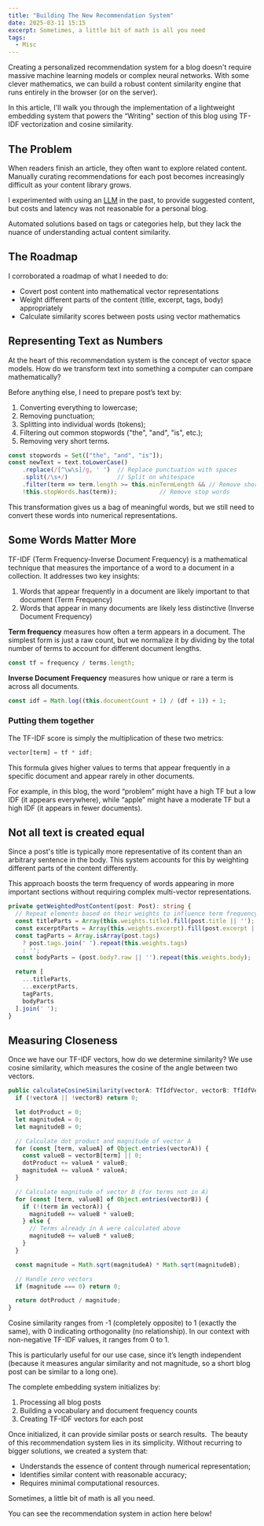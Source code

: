 ```yaml
---
title: "Building The New Recommendation System"
date: 2025-03-11 15:15
excerpt: Sometimes, a little bit of math is all you need
tags:
  - Misc
---
```


Creating a personalized recommendation system for a blog doesn't require
massive machine learning models or complex neural networks. With some clever
mathematics, we can build a robust content similarity engine that runs entirely
in the browser (or on the server). 

In this article, I'll walk you through the implementation of a lightweight
embedding system that powers the “Writing" section of this blog using TF-IDF
vectorization and cosine similarity.

## The Problem

When readers finish an article, they often want to explore related content.
Manually curating recommendations for each post becomes increasingly difficult
as your content library grows.

I experimented with using an
[LLM](https://www.eliseomartelli.it/blog/13-05-2023-onehundredpercent-more-ai)
in the past, to provide suggested content, but costs and latency was not
reasonable for a personal blog.

Automated solutions based on tags or categories help, but they lack the nuance
of understanding actual content similarity.

## The Roadmap

I corroborated a roadmap of what I needed to do:

- Covert post content into mathematical vector representations
- Weight different parts of the content (title, excerpt, tags, body)
appropriately
- Calculate similarity scores between posts using vector mathematics

## Representing Text as Numbers

At the heart of this recommendation system is the concept of vector space
models. How do we transform text into something a computer can compare
mathematically?

Before anything else, I need to prepare post’s text by:

1. Converting everything to lowercase;
2. Removing punctuation;
3. Splitting into individual words (tokens);
4. Filtering out common stopwords ("the", "and", "is", etc.);
5. Removing very short terms.

```typescript 
const stopwords = Set(["the", "and", "is"]);
const newText = text.toLowerCase()
	.replace(/[^\w\s]/g, ' ')  // Replace punctuation with spaces
	.split(/\s+/)              // Split on whitespace
	.filter(term => term.length >= this.minTermLength && // Remove short terms
	!this.stopWords.has(term));            // Remove stop words
```

This transformation gives us a bag of meaningful words, but we still need to
convert these words into numerical representations.

## Some Words Matter More

TF-IDF (Term Frequency-Inverse Document Frequency) is a mathematical technique
that measures the importance of a word to a document in a collection. It
addresses two key insights:

1. Words that appear frequently in a document are likely important to that
   document (Term Frequency)
2. Words that appear in many documents are likely less distinctive (Inverse
   Document Frequency)

**Term frequency** measures how often a term appears in a document. The simplest
form is just a raw count, but we normalize it by dividing by the total number
of terms to account for different document lengths.

```typescript
const tf = frequency / terms.length;
```

**Inverse Document Frequency** measures how unique or rare a term is across all documents.

```typescript
const idf = Math.log((this.documentCount + 1) / (df + 1)) + 1;
```

### Putting them together

The TF-IDF score is simply the multiplication of these two metrics:

```typescript
vector[term] = tf * idf;
```

This formula gives higher values to terms that appear frequently in a specific
document and appear rarely in other documents.

For example, in this blog, the word “problem” might have a high TF but a low
IDF (it appears everywhere), while “apple” might have a moderate TF but a high
IDF (it appears in fewer documents).

## Not all text is created equal

Since a post's title is typically more representative of its content than an
arbitrary sentence in the body. This system accounts for this by weighting
different parts of the content differently.

This approach boosts the term frequency of words appearing in more important
sections without requiring complex multi-vector representations.

```typescript
private getWeightedPostContent(post: Post): string {
  // Repeat elements based on their weights to influence term frequency
  const titleParts = Array(this.weights.title).fill(post.title || '');
  const excerptParts = Array(this.weights.excerpt).fill(post.excerpt || '');
  const tagParts = Array.isArray(post.tags)
    ? post.tags.join(' ').repeat(this.weights.tags)
    : '';
  const bodyParts = (post.body?.raw || '').repeat(this.weights.body);

  return [
    ...titleParts,
    ...excerptParts,
    tagParts,
    bodyParts
  ].join(' ');
}
```

## Measuring Closeness

Once we have our TF-IDF vectors, how do we determine similarity? We use cosine
similarity, which measures the cosine of the angle between two vectors.

```typescript
public calculateCosineSimilarity(vectorA: TfIdfVector, vectorB: TfIdfVector): number {
  if (!vectorA || !vectorB) return 0;

  let dotProduct = 0;
  let magnitudeA = 0;
  let magnitudeB = 0;

  // Calculate dot product and magnitude of vector A
  for (const [term, valueA] of Object.entries(vectorA)) {
    const valueB = vectorB[term] || 0;
    dotProduct += valueA * valueB;
    magnitudeA += valueA * valueA;
  }

  // Calculate magnitude of vector B (for terms not in A)
  for (const [term, valueB] of Object.entries(vectorB)) {
    if (!(term in vectorA)) {
      magnitudeB += valueB * valueB;
    } else {
      // Terms already in A were calculated above
      magnitudeB += valueB * valueB;
    }
  }

  const magnitude = Math.sqrt(magnitudeA) * Math.sqrt(magnitudeB);

  // Handle zero vectors
  if (magnitude === 0) return 0;

  return dotProduct / magnitude;
}
```
Cosine similarity ranges from -1 (completely opposite) to 1 (exactly the same),
with 0 indicating orthogonality (no relationship). In our context with
non-negative TF-IDF values, it ranges from 0 to 1.

This is particularly useful for our use case, since it’s length independent
(because it measures angular similarity and not magnitude, so a short blog post
can be similar to a long one).

The complete embedding system initializes by:

1. Processing all blog posts
2. Building a vocabulary and document frequency counts
3. Creating TF-IDF vectors for each post

Once initialized, it can provide similar posts or search results.  The beauty
of this recommendation system lies in its simplicity. Without recurring to
bigger solutions, we created a system that: 

- Understands the essence of content through numerical representation;
- Identifies similar content with reasonable accuracy;
- Requires minimal computational resources.

Sometimes, a little bit of math is all you need.

You can see the recommendation system in action here below!
